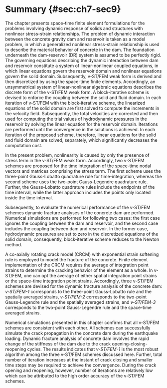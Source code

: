 
# Summary {#sec:ch7-sec9}

The chapter presents space-time finite element formulations for the
problems involving dynamic response of solids and structures with
nonlinear stress-strain relationships. The problem of dynamic
interaction between the concrete gravity dam and reservoir is taken as a
model problem, in which a generalized nonlinear stress-strain
relationship is used to describe the material behavior of concrete in
the dam. The foundation underneath the dam-reservoir (DR) system is
assumed to be perfectly rigid. The governing equations describing the
dynamic interaction between dam and reservoir constitute a system of
linear-nonlinear coupled equations, in which linear equations govern the
reservoir domain and nonlinear equations govern the solid domain.
Subsequently, v-ST/FEM weak form is derived and then discretized by
using the space-time finite elements. Accordingly, an unsymmetrical
system of linear-nonlinear algebraic equations describes the discrete
form of the v-ST/FEM weak form. A block-iterative scheme is devised to
enforce the coupling between the solid and fluid domain. In each
iteration of v-ST/FEM with the block-iterative scheme, the linearized
equations of the solid domain are first solved to compute the increments
in the velocity field. Subsequently, the total velocities are corrected
and then used for computing the trial values of hydrodynamic pressures
in the reservoir by solving the linear equation for the reservoir
domain. Iterations are performed until the convergence in the solutions
is achieved. In each iteration of the proposed scheme, therefore, linear
equations for the solid and fluid domain are solved, separately, which
significantly decreases the computation cost.

In the present problem, nonlinearity is caused by only the presence of
stress term in the v-ST/FEM weak form. Accordingly, two v-ST/FEM schemes
are proposed for the time integration of the space-time nodal vectors
and matrices comprising the stress term. The first scheme uses the
three-point Gauss-Lobatto quadrature rule for time-integration, whereas
the second scheme uses the two-point Gauss-Legendre quadrature rule.
Further, the Gauss-Lobatto quadrature rules include the endpoints of the
time interval, while the latter approach includes the points only
located inside the time interval.

Subsequently, to evaluate the numerical performance of the v-ST/FEM
schemes dynamic fracture analyses of the concrete dam are performed.
Numerical simulations are performed for following two cases: the first
case ignores the coupling between the dam and reservoir, and the second
case includes the coupling between dam and reservoir. In the former
case, hydrodynamic pressures are set to zero in the discretized
equations of the solid domain, consequently, block-iterative scheme
reduces to the Newton method.

A co-axially rotating crack model (CRCM) with exponential strain
softening rule is employed to model the fracture of the concrete. Finite
element implementation of the CRCM requires the average of integration
point strains to determine the cracking behavior of the element as a
whole. In v-ST/FEM, one can opt the average of either spatial
integration point strains or the space-time integration point strains.
Accordingly, three v-ST/FEM schemes are devised for the dynamic fracture
analysis of the concrete dam: *v-ST/FEM-1* corresponds to the
three-point Gauss-Lobatto rule and the spatially averaged strains,
*v-ST/FEM-2* corresponds to the two-point Gauss-Legendre rule and the
spatially averaged strains, and *v-ST/FEM-3* corresponds to the
two-point Gauss-Legendre rule and the space-time averaged strains.

Numerical simulations presented in this chapter confirms that all
v-ST/FEM schemes are consistent with each other. All schemes can
successfully simulate the crack propagation in the concrete dam during
the earthquake loading. Dynamic fracture analysis of concrete dam
involves the rapid change of the stiffness of the dam due to the crack
opening-closing-reopening cycles. The results indicates that
*v-ST/FEM-1* is the most robust algorithm among the three v-ST/FEM
schemes discussed here. Further, total number of iteration increases at
the instant of crack closing and smaller time steps may be required to
achieve the convergence. During the crack opening and reopening,
however, number of iterations are relatively low which can be attributed
to the high order accuracy of the v-ST/FEM schemes.


[^2]: In a typical numerical integration method based on quadrature
    rules, the integrand is evaluated a finite set of points called the
    *integration points* and a weighted sum of these values is used to
    approximate the integral. The choice of integration points and
    weights depends upon the specific method used and the accuracy
    required from the approximation.

[^3]: The CRCM model was first proposed by [@Bhattacharjee1993] and
    recently modified by [@Calayir2005]

[^4]: The fracture energy is defined as the energy per unit area
    required to form a fracture surface

